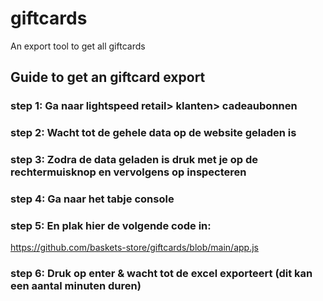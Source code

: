# giftcards
An export tool to get all giftcards

## Guide to get an giftcard export

### step 1: Ga naar lightspeed retail> klanten> cadeaubonnen
### step 2: Wacht tot de gehele data op de website geladen is
### step 3: Zodra de data geladen is druk met je op de rechtermuisknop en vervolgens op inspecteren
### step 4: Ga naar het tabje console
### step 5: En plak hier de volgende code in:


https://github.com/baskets-store/giftcards/blob/main/app.js

### step 6: Druk op enter & wacht tot de excel exporteert (dit kan een aantal minuten duren)




